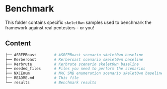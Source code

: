 # Benchmark
This folder contains specific `skelet0wn` samples used to benchmark the framework against real pentesters - or you!

## Content
```bash
├── ASREPRoast        # ASREPRoast scenario skelet0wn baseline
├── Kerberoast	      # Kerberoast scenario skelet0wn baseline
├── Kerbrute	      # Kerbrute scenario skelet0wn baseline
├── needed_files      # Files you need to perform the scenarios
├── NXCEnum           # NXC SMB enumeration scenario skelet0wn baseline
├── README.md         # This file
└── results           # Benchmark results
```
